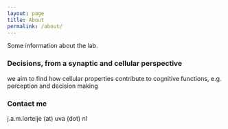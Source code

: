 ```yaml
---
layout: page
title: About
permalink: /about/
---
```


Some information about the lab.

### Decisions, from a synaptic and cellular perspective

we aim to find how cellular properties contribute to cognitive functions, e.g. perception and decision making

### Contact me

j.a.m.lorteije (at) uva (dot) nl
